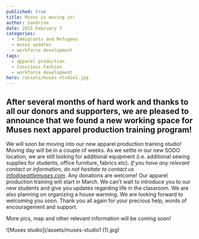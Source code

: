 ```yaml
---
published: true
title: Muses is moving in!
author: Sandrine
date: 2015 February 7
categories:
  - Immigrants and Refugees
  - muses updates
  - workforce development
tags:
  - apparel production
  - Conscious Fashion
  - workforce development
hero: /assets/muses-studio1.jpg
---
```

## After several months of hard work and thanks to all our donors and supporters, we are pleased to announce that we found a new working space for Muses next apparel production training program!

We will soon be moving into our new apparel production training studio! Moving day will be in a couple of weeks. As we settle in our new SODO location, we are still looking for additional equipment (i.e. additional sewing supplies for students, office furniture, fabrics etc). *If you have any relevant contact or information, do not hesitate to contact us info@seattlemuses.com*. Any donations are welcome! Our apparel production training will start in March. We can't wait to introduce you to our new students and give you updates regarding life in the classroom. We are also planning on organizing a house warming. We are looking forward to welcoming you soon. Thank you all again for your precious help, words of encouragement and support.

More pics, map and other relevant information will be coming soon!

![Muses studio](/assets/muses-studio1 (1).jpg)